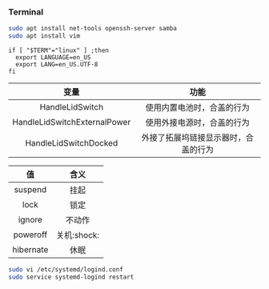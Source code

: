 ### Terminal

```sh
sudo apt install net-tools openssh-server samba
sudo apt install vim
```

```
if [ "$TERM"="linux" ] ;then 
  export LANGUAGE=en_US 
  export LANG=en_US.UTF-8 
fi
```

|             变量             |                 功能                 |
| :--------------------------: | :----------------------------------: |
|       HandleLidSwitch        |      使用内置电池时，合盖的行为      |
| HandleLidSwitchExternalPower |      使用外接电源时，合盖的行为      |
|    HandleLidSwitchDocked     | 外接了拓展坞链接显示器时，合盖的行为 |

|    值     |    含义     |
| :-------: | :---------: |
|  suspend  |    挂起     |
|   lock    |    锁定     |
|  ignore   |   不动作    |
| poweroff  | 关机:shock: |
| hibernate |    休眠     |

```sh
sudo vi /etc/systemd/logind.conf
sudo service systemd-logind restart
```

